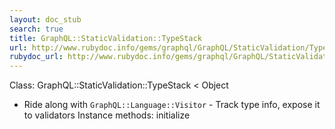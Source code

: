 ```yaml
---
layout: doc_stub
search: true
title: GraphQL::StaticValidation::TypeStack
url: http://www.rubydoc.info/gems/graphql/GraphQL/StaticValidation/TypeStack
rubydoc_url: http://www.rubydoc.info/gems/graphql/GraphQL/StaticValidation/TypeStack
---
```


Class: GraphQL::StaticValidation::TypeStack < Object
- Ride along with `GraphQL::Language::Visitor` - Track type info,
expose it to validators 
Instance methods:
initialize

